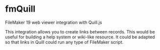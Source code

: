# fmQuill
FileMaker 19 web viewer integration with Quill.js

This integration allows you to create links between records. This would be useful for building a help system or wiki-like resource. It could be adapted so that links in Quill could run any type of FileMaker script.
